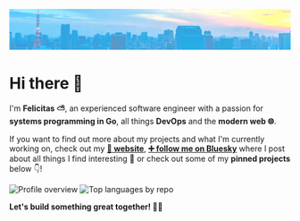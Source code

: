 ![Header of Tokyo with a blue tint](./docs/header.jpg)

# Hi there 👋

I'm **Felicitas ⛅**, an experienced software engineer with a passion for **systems programming in Go**, all things **DevOps** and the **modern web 🌐**.

If you want to find out more about my projects and what I'm currently working on, check out my **[🔗 website](https://felicitas.pojtinger.com/)**, **[➕ follow me on Bluesky](https://staging.bsky.app/)** where I post about all things I find interesting 🌌 or check out some of my **pinned projects** below 👇!

<img alt="Profile overview" src="http://github-profile-summary-cards.vercel.app/api/cards/profile-details?username=pojntfx&theme=github" height="135">
<img alt="Top languages by repo" src="http://github-profile-summary-cards.vercel.app/api/cards/repos-per-language?username=pojntfx&theme=github" height="135">

**Let's build something great together! 👩‍🚀**
